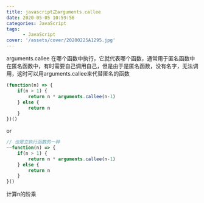 ```yaml
---
title: javascript之arguments.callee
date: 2020-05-05 10:59:56
categories: JavaScript
tags:
      - JavaScript
cover: '/assets/cover/20200225A1295.jpg'
---
```


arguments.callee 在哪个函数中执行，它就代表哪个函数，通常用于匿名函数中
在匿名函数中，有时需要自己调用自己，但是由于是匿名函数，没有名字，无法调用，这时可以用arguments.callee来代替匿名的函数

~~~js
(function(n) => {
    if(n > 1) {
        return n * arguments.callee(n-1)
    } else {
        return n
    }
})()
~~~
or
~~~js
// 也是立执行函数的一种
~~function(n) => {
    if(n > 1) {
        return n * arguments.callee(n-1)
    } else {
        return n
    }
}()

~~~

计算n的阶乘
